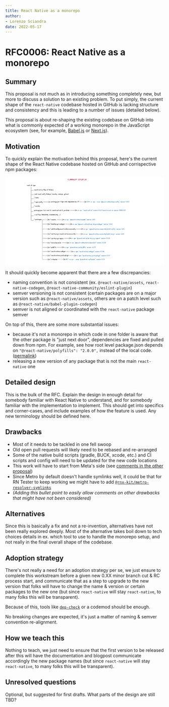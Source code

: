```yaml
---
title: React Native as a monorepo
author:
- Lorenzo Sciandra
date: 2022-05-17
---
```


# RFC0006: React Native as a monorepo

## Summary

This proposal is not much as in introducing something completely new, but more to discuss a solution to an existing problem. To put simply, the current shape of the `react-native` codebase hosted in GitHub is lacking structure and consistency and this is leading to a number of issues (detailed below).

This proposal is about re-shaping the existing codebase on GitHub into what is commonly expected of a working monorepo in the JavaScript ecosystem (see, for example, [Babel.js](https://github.com/babel/babel) or [Next.js](https://github.com/vercel/next.js)).

## Motivation

To quickly explain the motivation behind this proposal, here's the current shape of the React Native codebase hosted on GitHub and corrispective npm packages:

![current status of the react-native GitHub codebase](/proposals/assets/0006-current-status.png "Current Status")

It should quickly become apparent that there are a few discrepancies:

* naming convention is not consistent (ex. `@react-native/assets`, `react-native-codegen`, `@react-native-community/eslint-plugin`)
* semver versioning is not consistent (certain packages are on a major version such as `@react-native/assets`, others are on a patch level such as `@react-native/babel-plugin-codegen`)
* semver is not aligned or coordinated with the `react-native` package semver

On top of this, there are some more substantial issues:
* because it's not a monorepo in which code in one folder is aware that the other package is "just next door", dependencies are fixed and pulled down from npm. For example, see how root level package.json depends on `"@react-native/polyfills": "2.0.0",` instead of the local code. ([permalink](https://github.com/facebook/react-native/blob/b331229b06dde31ff92091a163cfabb030082925/package.json#L108))
* releasing a new version of any package that is not the main `react-native` one

## Detailed design

This is the bulk of the RFC. Explain the design in enough detail for somebody familiar with React Native to understand, and for somebody familiar with the implementation to implement. This should get into specifics and corner-cases, and include examples of how the feature is used. Any new terminology should be defined here.

## Drawbacks

- Most of it needs to be tackled in one fell swoop
- Old open pull requests will likely need to be rebased and re-arranged
- Some of the native build scripts (gradle, BUCK, xcode, etc.) and CI scripts and config will need to be updated for the new code locations
- This work will have to start from Meta's side (see [comments in the other proposal](https://github.com/react-native-community/discussions-and-proposals/pull/49/files#r255135557))
- Since Metro by default doesn't handle symlinks well, it could be that for RN Tester to keep working we might have to add [`@rnx-kit/metro-resolver-symlinks`](https://github.com/microsoft/rnx-kit/tree/main/packages/metro-resolver-symlinks)
- *(Adding this bullet point to easily allow comments on other drawbacks that might have not been considered)*


## Alternatives

Since this is basically a fix and not a re-invention, alternatives have not been really explored deeply. Most of the alternative takes boil down to tech choices details in ex. which tool to use to handle the monorepo setup, and not really in the final overall shape of the codebase.

## Adoption strategy

There's not really a need for an adoption strategy per se, we just ensure to complete this workstream before a given new 0.XX minor branch cut & RC process start, and communicate that as a step to upgrade to the new version that folks will have to change the name & version or certain packages to the new one (but since `react-native` will stay `react-native`, to many folks this will be transparent).

Because of this, tools like [`dep-check`](https://github.com/microsoft/rnx-kit/tree/main/packages/dep-check) or a codemod should be enough.

No breaking changes are expected, it's just a matter of naming & semver convention re-alignment.

## How we teach this

Nothing to teach, we just need to ensure that the first version to be released after this will have the documentation and blogpost communicate accordingly the new package names (but since `react-native` will stay `react-native`, to many folks this will be transparent).

## Unresolved questions

Optional, but suggested for first drafts. What parts of the design are still TBD?
